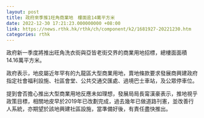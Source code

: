 ```yaml
---
layout: post
title: 政府來季推1旺角商業地　樓面逾14萬平方米
date: 2022-12-30 17:21:23.000000000 +08:00
link: https://news.rthk.hk/rthk/ch/component/k2/1681927-20221230.htm
categories: rthk
---
```


政府新一季度將推出旺角洗衣街與亞皆老街交界的商業用地招標，總樓面面積14.16萬平方米。

政府表示，地皮屬近年罕有的九龍區大型商業用地，賣地條款要求發展商興建政府指定社會福利設施、社區會堂、公共交通交匯處、過境巴士車站，及公眾停車位。

提到會否擔心推出大型商業用地反應未如理想，發展局局長甯漢豪表示，推地視乎政策目標，相關地皮早於2019年已改劃完成，過去幾年已做道路刊憲，並改善行人系統，亦期望於該地興建社區設施，當準備好後，有責任盡快推出。
